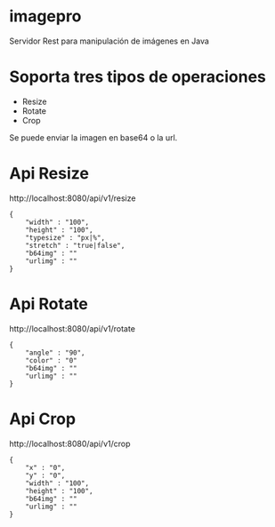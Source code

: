 # imagepro
Servidor Rest para manipulación de imágenes en Java

# Soporta tres tipos de operaciones
- Resize
- Rotate
- Crop

Se puede enviar la imagen en base64 o la url.

# Api Resize
http://localhost:8080/api/v1/resize


```
{
    "width" : "100",
    "height" : "100",
    "typesize" : "px|%",
    "stretch" : "true|false",
    "b64img" : ""
    "urlimg" : ""
}
```

# Api Rotate
http://localhost:8080/api/v1/rotate

```
{
    "angle" : "90",
    "color" : "0"
    "b64img" : ""
    "urlimg" : ""
}
```

# Api Crop
http://localhost:8080/api/v1/crop

```
{
    "x" : "0",
    "y" : "0",
    "width" : "100",
    "height" : "100",
    "b64img" : ""
    "urlimg" : ""
}
```

